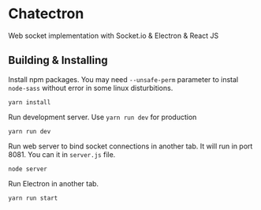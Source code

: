 # Chatectron
Web socket implementation with Socket.io & Electron & React JS

## Building & Installing

Install npm packages. You may need `--unsafe-perm` parameter to instal `node-sass` without error in some linux disturbitions.
 
```shell
yarn install
```

Run development server. Use `yarn run dev` for production
```shell
yarn run dev
```

Run web server to bind socket connections in another tab. It will run in port 8081. You can it in `server.js` file.
```shell
node server
```

Run Electron in another tab.
```shell
yarn run start
```
